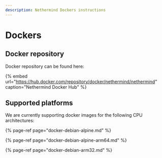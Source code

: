 ```yaml
---
description: Nethermind Dockers instructions
---
```


# Dockers

## Docker repository

Docker repository can be found here:

{% embed url="https://hub.docker.com/repository/docker/nethermind/nethermind" caption="Nethermind Docker Hub" %}

## Supported platforms

We are currently supporting docker images for the following CPU architectures:

{% page-ref page="docker-debian-alpine.md" %}

{% page-ref page="docker-debian-alpine-arm64.md" %}

{% page-ref page="docker-debian-arm32.md" %}

